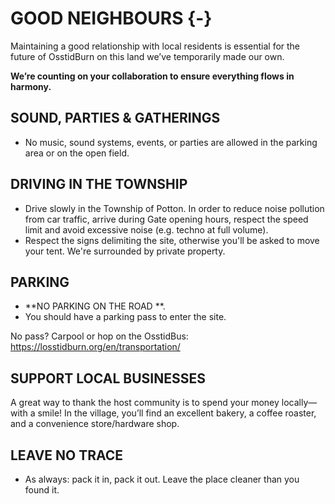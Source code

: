# GOOD NEIGHBOURS {-} 

Maintaining a good relationship with local residents is essential for the future of OsstidBurn on this land we’ve temporarily made our own.


**We’re counting on your collaboration to ensure everything flows in harmony.**

<h2><span>SOUND, PARTIES & GATHERINGS</span></h2> 

* No music, sound systems, events, or parties are allowed in the parking area or on the open field.

<h2><span>DRIVING IN THE TOWNSHIP</span></h2> 

* Drive slowly in the Township of Potton. In order to reduce noise pollution from car traffic, arrive during Gate opening hours, respect the speed limit and avoid excessive noise (e.g. techno at full volume).
* Respect the signs delimiting the site, otherwise you'll be asked to move your tent. We're surrounded by private property.


<h2><span>PARKING</span></h2> 

* **NO PARKING ON THE ROAD **.  
* You should have a parking pass to enter the site.

No pass? Carpool or hop on the OsstidBus: https://losstidburn.org/en/transportation/

<h2><span>SUPPORT LOCAL BUSINESSES</span></h2> 

A great way to thank the host community is to spend your money locally—with a smile! In the village, you’ll find an excellent bakery, a coffee roaster, and a convenience store/hardware shop.

<h2><span>LEAVE NO TRACE</span></h2> 

* As always: pack it in, pack it out. Leave the place cleaner than you found it.
